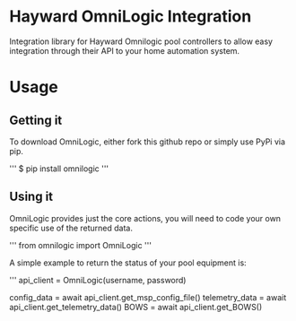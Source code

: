 # Hayward OmniLogic Integration
Integration library for Hayward Omnilogic pool controllers to allow easy integration through their API to your home automation system.

# Usage

## Getting it

To download OmniLogic, either fork this github repo or simply use PyPi via pip.

'''
$ pip install omnilogic
'''

## Using it

OmniLogic provides just the core actions, you will need to code your own specific use of the returned data.

'''
from omnilogic import OmniLogic
'''

A simple example to return the status of your pool equipment is:

'''
api_client = OmniLogic(username, password)

config_data = await api_client.get_msp_config_file()
telemetry_data = await api_client.get_telemetry_data()
BOWS = await api_client.get_BOWS()
